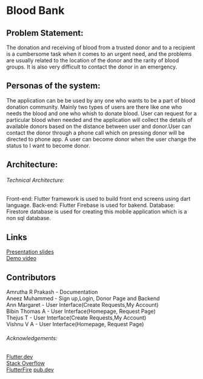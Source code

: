# Blood Bank

## Problem Statement:
The donation and receiving of blood from a trusted donor and to a recipient is a cumbersome task when it comes to an urgent need, and the problems are usually related to the location of the donor and the rarity of blood groups. It is also very difficult to contact the donor in an emergency.

## Personas of the system:
The application can be be used by any one who wants to be a part of blood donation community. Mainly two types of users are there like one who needs the blood and one who whish to donate blood. User can request for a particular blood when needed and the application will collect the details of available donors based on the distance between user and donor.User can contact the donor through a phone call which on pressing donor will be directed to phone app. A user can become donor when the user change the status to I want to become donor.

## Architecture:
###### Technical Architecture:
Front-end:
Flutter framework is used to build front end screens using dart language.
Back-end: 
Flutter Firebase is used for bakend.
Database:
Firestore database is used for creating this mobile application which is a non sql database.

## Links
[Presentation slides](https://docs.google.com/presentation/d/1_fx9nLGatgswof1kxZw968Php5kEE83w_KzmxL0wX2k/edit#slide=id.p) <br>
[Demo video](https://drive.google.com/file/d/18oLzgi33XPRauSX_EoVL7wRL9-mdmQzv/view?usp=sharing)

## Contributors
Amrutha R Prakash - Documentation <br>
Aneez Muhammed - Sign up,Login, Donor Page and Backend <br>
Ann Margaret - User Interface(Create Requests,My Account) <br>
Bibin Thomas A - User Interface(Homepage, Request Page) <br>
Thejus T - User Interface(Create Requests,My Account) <br>
Vishnu V A - User Interface(Homepage, Request Page)   <br>

###### Acknowledgements:

[Flutter.dev](https://flutter.dev/)<br>
[Stack Overflow](https://stackoverflow.com/)<br>
[FlutterFire](https://firebase.flutter.dev/)
[pub.dev](https://pub.dev/)

